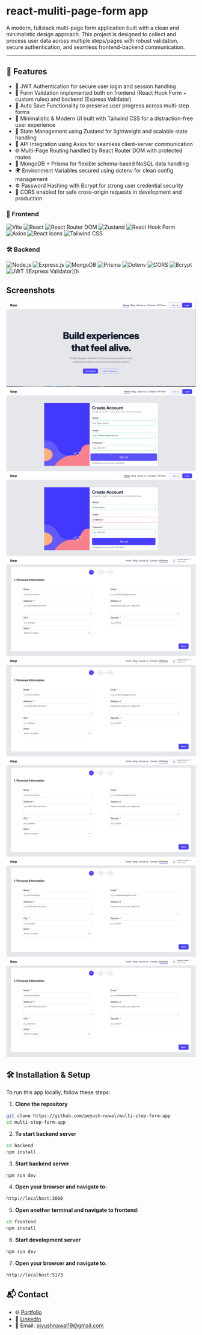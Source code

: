 
# react-muliti-page-form app


A modern, fullstack multi-page form application built with a clean and minimalistic design approach. This project is designed to collect and process user data across multiple steps/pages with robust validation, secure authentication, and seamless frontend-backend communication.

---


## 🚀 Features

- 🔐 JWT Authentication for secure user login and session handling
- 📝 Form Validation implemented both on frontend (React Hook Form + custom rules) and backend (Express Validator)
- 💾 Auto Save Functionality to preserve user progress across multi-step forms
- 🧼 Minimalistic & Modern UI built with Tailwind CSS for a distraction-free user experience
- 🧠 State Management using Zustand for lightweight and scalable state handling
- 🔄 API Integration using Axios for seamless client-server communication
- 🌐 Multi-Page Routing handled by React Router DOM with protected routes
- 🧱 MongoDB + Prisma for flexible schema-based NoSQL data handling
- 🌍 Environment Variables secured using dotenv for clean config management
- ⚙️ Password Hashing with Bcrypt for strong user credential security
- 🔁 CORS enabled for safe cross-origin requests in development and production


### 🚀 Frontend


![Vite](https://img.shields.io/badge/Vite-646CFF?style=for-the-badge&logo=vite&logoColor=white)
![React](https://img.shields.io/badge/React-61DAFB?style=for-the-badge&logo=react&logoColor=black)
![React Router DOM](https://img.shields.io/badge/React_Router_DOM-CA4245?style=for-the-badge&logo=reactrouter&logoColor=white)
![Zustand](https://img.shields.io/badge/Zustand-000000?style=for-the-badge&logo=react&logoColor=white)
![React Hook Form](https://img.shields.io/badge/React_Hook_Form-EC5990?style=for-the-badge&logo=reacthookform&logoColor=white)
![Axios](https://img.shields.io/badge/Axios-5A29E4?style=for-the-badge&logo=axios&logoColor=white)
![React Icons](https://img.shields.io/badge/React_Icons-E91E63?style=for-the-badge&logo=react&logoColor=white)
![Tailwind CSS](https://img.shields.io/badge/Tailwind_CSS-06B6D4?style=for-the-badge&logo=tailwindcss&logoColor=white)

### 🛠️ Backend

![Node.js](https://img.shields.io/badge/Node.js-339933?style=for-the-badge&logo=nodedotjs&logoColor=white)
![Express.js](https://img.shields.io/badge/Express.js-000000?style=for-the-badge&logo=express&logoColor=white)
![MongoDB](https://img.shields.io/badge/MongoDB-47A248?style=for-the-badge&logo=mongodb&logoColor=white)
![Prisma](https://img.shields.io/badge/Prisma-2D3748?style=for-the-badge&logo=prisma&logoColor=white)
![Dotenv](https://img.shields.io/badge/Dotenv-ECD53F?style=for-the-badge&logo=dotenv&logoColor=black)
![CORS](https://img.shields.io/badge/CORS-00A4DC?style=for-the-badge&logo=cloudflare&logoColor=white)
![Bcrypt](https://img.shields.io/badge/Bcrypt-0033AA?style=for-the-badge&logo=security&logoColor=white)
![JWT](https://img.shields.io/badge/JWT-000000?style=for-the-badge&logo=jsonwebtokens&logoColor=white)
![Express Validator](h


## Screenshots

![App Screenshot](/ss/s1.png)
![App Screenshot](/ss/s2.png)
![App Screenshot](/ss/s3.png)
![App Screenshot](/ss/s4.png)
![App Screenshot](/ss/s5.png)
![App Screenshot](/ss/s6.png)
![App Screenshot](/ss/s7.png)
![App Screenshot](/ss/s8.png)






## 🛠 Installation & Setup

To run this app locally, follow these steps:

1. **Clone the repository**
```bash
git clone https://github.com/peyush-nuwal/multi-step-form-app
cd multi-step-form-app
```

2. **To start backend server**
```bash
cd backend 
npm install
```


3. **Start backend server**
```bash
npm run dev
```

4. **Open your browser and navigate to:**
```bash
http://localhost:3000
```

5. **Open another terminal and navigate to frontend:**
```bash
cd frontend
npm install
```


6. **Start development server**
```bash
npm run dev
```

7. **Open your browser and navigate to:**
```bash
http://localhost:5173
```

## 📬 Contact

- 🌐 [Portfolio](https://peyush-nuwal-portfolio.vercel.app/)
- 💼 [LinkedIn](https://linkedin.com/in/peyush-nuwal)
- 📧 Email: piyushnawal19@gmail.com

